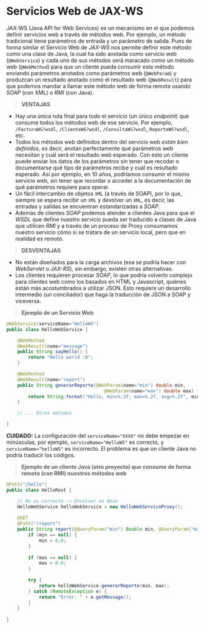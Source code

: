 # Servicios Web de JAX-WS

JAX-WS (Java API for Web Services) es un mecanismo en el que podemos definir servicios web a través de métodos web. Por ejemplo, un método tradicional tiene parámetros de entrada y un parámetro de salida. Pues de forma similar el Servicio Web de *JAX-WS* nos permite definir este método como una clase de Java, la cual ha sido anotada como servicio web (`@WebService`) y cada uno de sus métodos será maracado como un método web (`@WebMethod`) para que un cliente pueda consumir este método enviando parámetros anotados como parámetros web (`@WebParam`) y produzcan un resultado anotado como el resultado web (`@WebResult`) para que podemos mandar a llamar este método web de forma remota usando *SOAP* (con XML) o *RMI* (con Java).

> **VENTAJAS**

- Hay una única ruta final para todo el servicio (un único *endpoint*) que consume todos los métodos web de ese servicio. Por ejemplo, `/FacturaWS?wsdl`, `/ClienteWS?wsdl`, `/ConsultaWS?wsdl`, `ReporteWS?wsdl`, etc.
- Todos los métodos web definidos dentro del servicio web *están bien definidos*, es decir, anotan perfectamente qué parámetros web necesitan y cuál será el resultado web esperado. Con esto un cliente puede enviar los datos de los parámetros sin tener que recodar o documentarse qué tipo de parámetros recibe y cuál es resultado esperado. Así por ejemplo, en 10 años, podríamos consumir el mismo servicio web, sin tener que recordar o acceder a la documentación de qué parámetros requiere para operar.
- Un fácil intercambio de objetos `XML` (a través de SOAP), por lo que, siempre se espera recibir un `XML` y devolver un `XML`, es decir, las entradas y salidas se encuentran estandarizadas a *SOAP*.
- Además de clientes *SOAP* podemos atender a clientes Java para que el *WSDL* que define nuestro servicio pueda ser traducido a clases de Java que utilicen *RMI* y a través de un proceso de Proxy consumamos nuestro servicio cómo si se tratara de un servicio local, pero que en realidad es remoto.

> **DESVENTAJAS**

- No están diseñados para la carga archivos (esa se podría hacer con *WebServlet* o *JAX-RS*), sin embargo, existen otras alternativas.
- Los clientes requieren procesar *SOAP*, lo que podría volverlo complejo para clientes web como los basados en HTML y Javascript, quiénes están más acostumbrados a utilizar JSON. Esto requiere un desarrollo intermedio (un conciliador) que haga la traducción de JSON a SOAP y viceversa.

> **Ejemplo de un Servicio Web**

```java
@WebService(serviceName="HelloWS")
public class HelloWebService {

    @WebMethod
    @WebResult(name="message")
    public String sayHello() {
        return "Hello world :D";
    }

    @WebMethod
    @WebResult(name="report")
    public String generarReporte(@WebParam(name="min") double min, 
                                    @WebParam(name="max") double max) {
        return String.format("Hello, min=%.2f, max=%.2f, avg=%.2f", min, max, (min + max) / 2);
    }

    // ... Otros métodos

}
```

**CUIDADO:** La configuración del `serviceName="XXXX"` no debe empezar en minúsculas, por ejemplo, `serviceName="HelloWS"` es correcto, y `serviceName="helloWS"` es incorrecto. El problema es que un cliente Java no podría traducir los códigos. 

> **Ejemplo de un cliente Java (otro proyecto) que consume de forma remota (con RMI) nuestros métodos web**

```java
@Path("/hello")
public class HelloRest {

	// No es correcto -> Envolver en Bean
	HelloWebService helloWebService = new HelloWebServiceProxy();
	
	@GET
	@Path("/report")
	public String report(@QueryParam("min") Double min, @QueryParam("max") Double max) {
		if (min == null) {
			min = 0.0;
		}
		
		if (max == null) {
			max = 0.0;
		}
		
		try {
			return helloWebService.generarReporte(min, max);
		} catch (RemoteException e) {
			return "Error: " + e.getMessage();
		}
	}
	
}
```